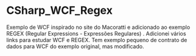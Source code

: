 # CSharp_WCF_Regex
Exemplo de WCF inspirado no site do Macoratti e adicionado ao exemplo REGEX (Regular Expressions - Expressões Regulares) . Adicionei vários links para estudar WCF e REGEX. Tem exemplo pequeno de contrato de dados para WCF do exemplo original, mas modificado.

